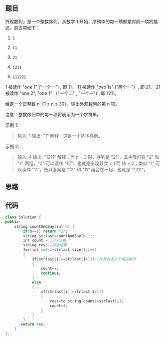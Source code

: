 ## 题目

外观数列」是一个整数序列，从数字 1 开始，序列中的每一项都是对前一项的描述。前五项如下：

1.     1
2.     11
3.     21
4.     1211
5.     111221

1 被读作  "one 1"  ("一个一") , 即 11。
11 被读作 "two 1s" ("两个一"）, 即 21。
21 被读作 "one 2",  "one 1" （"一个二" ,  "一个一") , 即 1211。

给定一个正整数 n（1 ≤ n ≤ 30），输出外观数列的第 n 项。

注意：整数序列中的每一项将表示为一个字符串。

 

示例 1:

> 输入: 1
> 输出: "1"
> 解释：这是一个基本样例。

示例 2:

> 输入: 4
> 输出: "1211"
> 解释：当 n = 3 时，序列是 "21"，其中我们有 "2" 和 "1" 两组，"2" 可以读作 "12"，也就是出现频次 = 1 而 值 = 2；类似 "1" 可以读作 "11"。所以答案是 "12" 和 "11" 组合在一起，也就是 "1211"。

## 思路

## 代码 

```c++
class Solution {
public:
    string countAndSay(int n) {
        if(n==1) return "1";
        string strlast=countAndSay(n-1);
        int count = 1;//计数
        string res;//存放结果
        for(int i=0;i<strlast.size();i++)
        {
            if(strlast[i]==strlast[i+1])//计算有多少个相同数字
            {
                count++;
                continue;
            }
            else
            {
                if(strlast[i]!=strlast[i+1])
                {
                    res+=to_string(count)+strlast[i];
                    count=1;
                }
            }
        }
       return res;
    }
};


```

